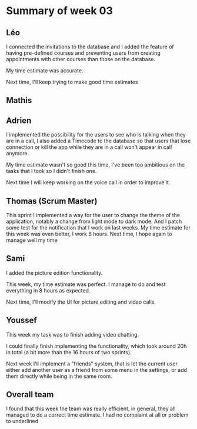 # Summary of week 03 

## Léo
I connected the invitations to the database and I added the feature of having pre-defined courses and preventing users from creating appointments with other courses than those on the database.

My time estimate was accurate.

Next time, I'll keep trying to make good time estimates
## Mathis 
## Adrien
I implemented the possibility for the users to see who is talking when they are in a call, I also added a Timecode to the database so that users that lose connection or kill the app while they are in a call won't appear in call anymore.

My time estimate wasn't so good this time, I've been too ambitious on the tasks that I  took so I didn't finish one.

Next time I will keep working on the voice call in order to improve it.

## Thomas (Scrum Master)
This sprint I implemented a way for the user to change the theme of the application, notably a change from light mode to dark mode. And I patch some test for the notification that I work on last weeks.
My time estimate for this week was even better, I work 8 hours.
Next time, I hope again to manage well my time
## Sami
I added the picture edition functionality.

This week, my time estimate was perfect. I manage to do and test everything in 8 hours as expected.

Next time, I'll modify the UI for picture editing and video calls.
## Youssef
This week my task was to finish adding video chatting.

I could finally finish implementing the functionality, which took around 20h in total (a bit more than the 16 hours of two sprints). 

Next week I'll implement a "friends" system, that is let the current user either add another user as a friend from some menu in the settings, or add them directly while being in the same room.
## Overall team
I found that this week the team was really efficient, in general, they all managed to do a correct time estimate. I had no complaint at all or problem to underlined
